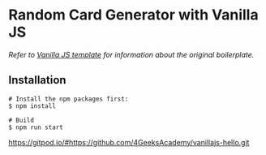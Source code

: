 # Random Card Generator with Vanilla JS

*Refer to [Vanilla JS template](https://github.com/4GeeksAcademy/vanillajs-hello) for information about the original boilerplate.*

## Installation

```
# Install the npm packages first:
$ npm install

# Build
$ npm run start
```

https://gitpod.io/#https://github.com/4GeeksAcademy/vanillajs-hello.git